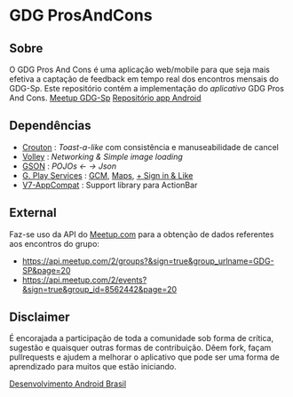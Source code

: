 GDG ProsAndCons
======
Sobre
------
O GDG Pros And Cons é uma aplicação web/mobile para que seja mais efetiva a captação de feedback em tempo real dos encontros mensais do GDG-Sp.
Este repositório contém a implementação do *aplicativo* GDG Pros And Cons.
[Meetup GDG-Sp](http://www.meetup.com/GDG-SP/)
[Repositório app Android](https://github.com/cirocosta/gdg-pros-and-cons-android)

Dependências
------

- [Crouton](https://github.com/keyboardsurfer/Crouton) : *Toast-a-like* com consistência e manuseabilidade de cancel
- [Volley](https://developers.google.com/events/io/sessions/325304728) : *Networking & Simple image loading*
- [GSON](https://code.google.com/p/google-gson/) : *POJOs <- -> Json*
- [G. Play Services](http://developer.android.com/google/play-services/index.html) : [GCM](http://developer.android.com/google/gcm/index.html), [Maps](https://developers.google.com/maps/documentation/android/), [+ Sign in & Like](https://developers.google.com/+/mobile/android/)
- [V7-AppCompat](https://developer.android.com/tools/support-library/features.html#v7-appcompat) : Support library para ActionBar 

External
------
Faz-se uso da API do [Meetup.com](www.meetup.com) para a obtenção de dados referentes aos encontros do grupo:

- https://api.meetup.com/2/groups?&sign=true&group_urlname=GDG-SP&page=20
- https://api.meetup.com/2/events?&sign=true&group_id=8562442&page=20

Disclaimer
------
É encorajada a participação de toda a comunidade sob forma de crítica, sugestão e quaisquer outras formas de contribuição.
Dêem fork, façam pullrequests e ajudem a melhorar o aplicativo que pode ser uma forma de aprendizado para muitos que estão iniciando.

[Desenvolvimento Android Brasil](https://plus.google.com/communities/117285913788478579842)
